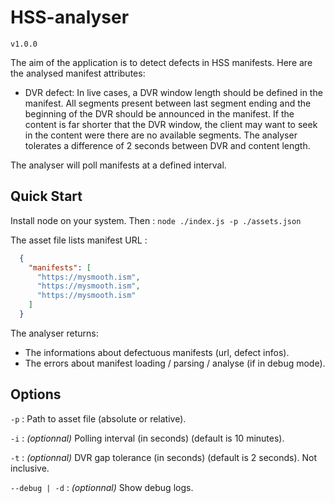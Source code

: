 # HSS-analyser

``v1.0.0``

The aim of the application is to detect defects in HSS manifests. Here are the analysed manifest attributes:

- DVR defect: In live cases, a DVR window length should be defined in the manifest.
All segments present between last segment ending and the beginning of the DVR should be announced in the manifest.
If the content is far shorter that the DVR window, the client may want to seek in the content were there are no
available segments. The analyser tolerates a difference of 2 seconds between DVR and content length. 

The analyser will poll manifests at a defined interval.

## Quick Start

Install node on your system. Then :
``node ./index.js -p ./assets.json``

The asset file lists manifest URL :
```json
  {
    "manifests": [
      "https://mysmooth.ism",
      "https://mysmooth.ism",
      "https://mysmooth.ism"
    ]   
  }
```

The analyser returns:
- The informations about defectuous manifests (url, defect infos).
- The errors about manifest loading / parsing / analyse (if in debug mode).

## Options

``-p`` : Path to asset file (absolute or relative).

``-i`` : _(optionnal)_ Polling interval (in seconds) (default is 10 minutes).

``-t`` : _(optionnal)_ DVR gap tolerance (in seconds) (default is 2 seconds). Not inclusive.

``--debug | -d`` : _(optionnal)_ Show debug logs.
